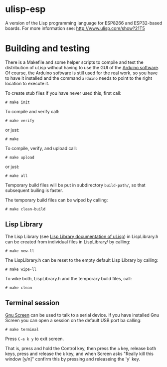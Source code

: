 # ulisp-esp
A version of the Lisp programming language for ESP8266 and ESP32-based boards.
For more information see:
http://www.ulisp.com/show?21T5

# Building and testing

There is a Makefile and some helper scripts to compile and test the
distribution of uLisp without having to use the GUI of the
[Arduino software](https://www.arduino.cc/). Of course, the Arduino
software is still used for the real work, so you have to have it
installed and the command `arduino` needs to point to the right
location to execute it.

To create stub files if you have never used this, first call:

    # make init

To compile and verify call:

    # make verify

or just:

    # make

To compile, verify, and upload call:

    # make upload

or just:

    # make all

Temporary build files will be put in subdirectory `build-path/`,
so that subsequent builing is faster.

The temporary build files can be wiped by calling:

    # make clean-build

## Lisp Library

The Lisp Library (see [Lisp Library documentation of uLisp](http://www.ulisp.com/show?27OV))
in LispLibrary.h can be created from individual files in LispLibrary/ by calling:

    # make new-ll

The LispLibrary.h can be reset to the empty default Lisp Library
by calling:

    # make wipe-ll

To wike both, LispLibrary.h and the temporary build files, call:

    # make clean

## Terminal session

[Gnu Screen](https://www.gnu.org/software/screen/) can be used to talk to a serial
device. If you have installed Gnu Screen you can open a session on the default USB
port ba calling:

    # make terminal

Press `C-a k y` to exit screen.

That is, press and hold the Control key, then press the `a` key,
release both keys, press and release the `k` key, and when Screen asks
"Really kill this window [y/n]" confirm this by pressing and
releaseing the 'y' key.
